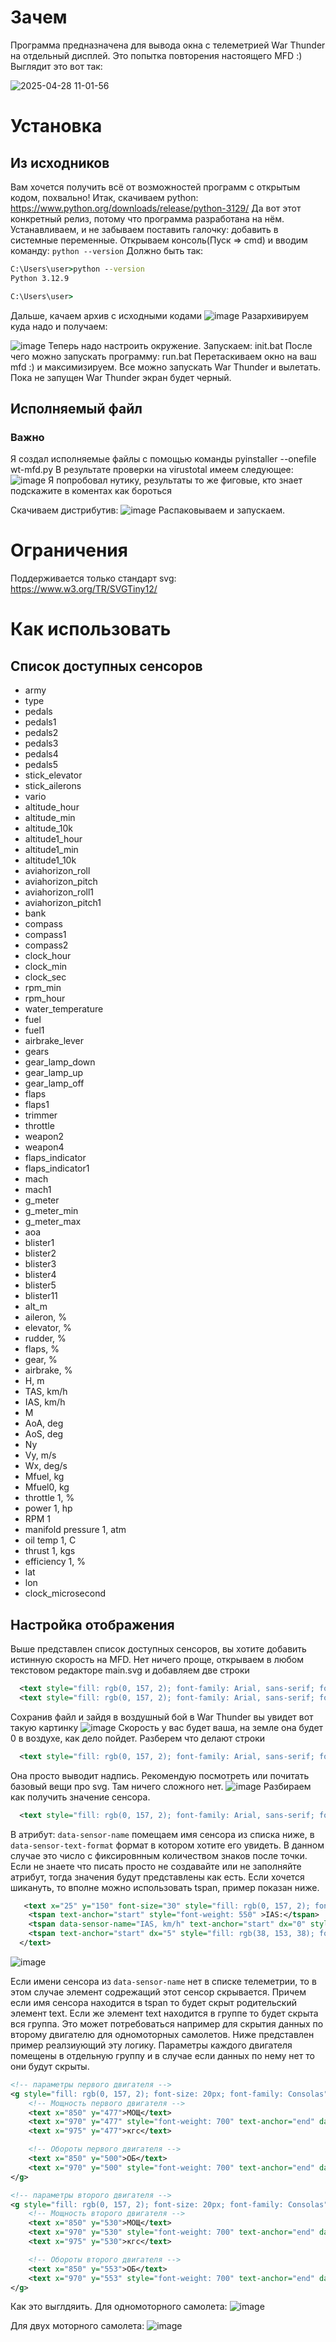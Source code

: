 # Зачем
Программа предназначена для вывода окна с телеметрией War Thunder на отдельный дисплей.
Это попытка повторения настоящего MFD :) 
Выглядит это вот так:

![2025-04-28 11-01-56](https://github.com/user-attachments/assets/5bfbca55-43fb-47d8-b3cd-46342c9ab05f)

# Установка 
## Из исходников
Вам хочется получить всё от возможностей программ с открытым кодом, похвально! Итак, скачиваем python: https://www.python.org/downloads/release/python-3129/
Да вот этот конкретный релиз, потому что программа разработана на нём. Устанавливаем, и не забываем поставить галочку: добавить в системные переменные.
Открываем консоль(Пуск => cmd) и вводим команду: ```python --version```
Должно быть так:
```cmd
C:\Users\user>python --version
Python 3.12.9

C:\Users\user>
```
Дальше, качаем архив с исходными кодами
![image](https://github.com/user-attachments/assets/9080454a-dd5e-429e-a79d-aaafa60ff2b9)
Разархивируем куда надо и получаем:

![image](https://github.com/user-attachments/assets/11d9736f-d964-448e-bced-d9cf2a5363ce)
Теперь надо настроить окружение. Запускаем: init.bat 
После чего можно запускать программу: run.bat
Перетаскиваем окно на ваш mfd :) и максимизируем.
Все можно запускать War Thunder и вылетать.
Пока не запущен War Thunder экран будет черный.

## Исполняемый файл
### Важно
Я создал исполняемые файлы с помощью команды pyinstaller --onefile wt-mfd.py 
В результате проверки на virustotal имеем следующее:
![image](https://github.com/user-attachments/assets/8f94aa7e-570d-4595-8278-12ad8cd3d2a0)
Я попробовал нутику, результаты то же фиговые, кто знает подскажите в коментах как бороться

Скачиваем дистрибутив: 
![image](https://github.com/user-attachments/assets/29123152-20f2-4a1d-bb40-a4ca98446870)
Распаковываем и запускаем.



# Ограничения
Поддерживается только стандарт svg: https://www.w3.org/TR/SVGTiny12/

# Как использовать
## Список доступных сенсоров
- army
- type
- pedals
- pedals1
- pedals2
- pedals3
- pedals4
- pedals5
- stick_elevator
- stick_ailerons
- vario
- altitude_hour
- altitude_min
- altitude_10k
- altitude1_hour
- altitude1_min
- altitude1_10k
- aviahorizon_roll
- aviahorizon_pitch
- aviahorizon_roll1
- aviahorizon_pitch1
- bank
- compass
- compass1
- compass2
- clock_hour
- clock_min
- clock_sec
- rpm_min
- rpm_hour
- water_temperature
- fuel
- fuel1
- airbrake_lever
- gears
- gear_lamp_down
- gear_lamp_up
- gear_lamp_off
- flaps
- flaps1
- trimmer
- throttle
- weapon2
- weapon4
- flaps_indicator
- flaps_indicator1
- mach
- mach1
- g_meter
- g_meter_min
- g_meter_max
- aoa
- blister1
- blister2
- blister3
- blister4
- blister5
- blister11
- alt_m
- aileron, %
- elevator, %
- rudder, %
- flaps, %
- gear, %
- airbrake, %
- H, m
- TAS, km/h
- IAS, km/h
- M
- AoA, deg
- AoS, deg
- Ny
- Vy, m/s
- Wx, deg/s
- Mfuel, kg
- Mfuel0, kg
- throttle 1, %
- power 1, hp
- RPM 1
- manifold pressure 1, atm
- oil temp 1, C
- thrust 1, kgs
- efficiency 1, %
- lat
- lon
- clock_microsecond

## Настройка отображения
Выше представлен список доступных сенсоров, вы хотите добавить истинную скорость на MFD.
Нет ничего проще, открываем в любом текстовом редакторе main.svg и добавляем две строки
```xml
  <text style="fill: rgb(0, 157, 2); font-family: Arial, sans-serif; font-size: 20px; font-weight: 700; white-space: pre;" x="25" y="178">TAS</text>
  <text style="fill: rgb(0, 157, 2); font-family: Arial, sans-serif; font-size: 20px; font-weight: 700; white-space: pre;" x="70" y="178" id="sens_stext09" data-sensor-name="TAS, km/h" data-sensor-text-format="1.2f">9.99</text>
```
Сохранив файл и зайдя в воздушный бой в War Thunder вы увидет вот такую картинку
![image](https://github.com/user-attachments/assets/ab2e1db3-1dbb-41bd-aebe-f9cb095fbd99)
Скорость у вас будет ваша, на земле она будет 0 в воздухе, как дело пойдет.
Разберем что делают строки
```xml
  <text style="fill: rgb(0, 157, 2); font-family: Arial, sans-serif; font-size: 20px; font-weight: 700; white-space: pre;" x="25" y="178">TAS</text>
```
Она просто выводит надпись. Рекомендую посмотреть или почитать базовый вещи про svg. Там ничего сложного нет.
![image](https://github.com/user-attachments/assets/bc3082dc-814d-4ee6-b2a6-8cb40711c037)
Разбираем как получить значение сенсора.
```xml
  <text style="fill: rgb(0, 157, 2); font-family: Arial, sans-serif; font-size: 20px; font-weight: 700; white-space: pre;" x="70" y="178" id="sens_stext09" data-sensor-name="TAS, km/h" data-sensor-text-format="1.2f">9.99</text>
```
В атрибут: ```data-sensor-name``` помещаем имя сенсора из списка ниже, в ```data-sensor-text-format``` формат в котором хотите его увидеть. В данном случае это число с фиксировнным количеством знаков после точки. 
Если не знаете что писать просто не создавайте или не заполняйте атрибут, тогда значения будут представлены как есть.
Если хочется шикануть, то вполне можно использовать tspan, пример показан ниже.
```xml
   <text x="25" y="150" font-size="30" style="fill: rgb(0, 157, 2); font-size: 20px; font-family: Arial">
    <tspan text-anchor="start" style="font-weight: 550" >IAS:</tspan>
    <tspan data-sensor-name="IAS, km/h" text-anchor="start" dx="0" style="font-weight: 700">1135.00</tspan>
    <tspan text-anchor="start" dx="5" style="fill: rgb(38, 153, 38); font-size: 19px">км/ч</tspan>
  </text>
```
![image](https://github.com/user-attachments/assets/f5d2d5b8-be3b-4bd2-876f-be3019dc07ce)

Если имени сенсора из ```data-sensor-name``` нет в списке телеметрии, то в этом случае элемент содрежащий этот сенсор скрывается. Причем если имя сенсора находится в tspan то будет скрыт родительский элемент text. Если же элемент text находится в группе то будет скрыта вся группа. Это может потребоваться например для скрытия данных по второму двигателю для одномоторных самолетов.
Ниже представлен пример реалзиующий эту логику. Параметры каждого двигателя помещены в отдельную группу и в случае если данных по нему нет то они будут скрыты.
```xml
<!-- параметры первого двигателя -->
<g style="fill: rgb(0, 157, 2); font-size: 20px; font-family: Consolas">
    <!-- Мощность первого двигателя -->
    <text x="850" y="477">МОЩ</text>
    <text x="970" y="477" style="font-weight: 700" text-anchor="end" data-sensor-name="thrust 1, kgs" data-sensor-text-format=".0f">9</text>
    <text x="975" y="477">кгс</text>

    <!-- Обороты первого двигателя -->
    <text x="850" y="500">ОБ</text>
    <text x="970" y="500" style="font-weight: 700" text-anchor="end" data-sensor-name="RPM 1" data-sensor-text-format=".0f">9</text>
</g>

<!-- параметры второго двигателя -->
<g style="fill: rgb(0, 157, 2); font-size: 20px; font-family: Consolas">
    <!-- Мощность второго двигателя -->
    <text x="850" y="530">МОЩ</text>
    <text x="970" y="530" style="font-weight: 700" text-anchor="end" data-sensor-name="thrust 2, kgs" data-sensor-text-format=".0f">9</text>
    <text x="975" y="530">кгс</text>

    <!-- Обороты второго двигателя -->
    <text x="850" y="553">ОБ</text>
    <text x="970" y="553" style="font-weight: 700" text-anchor="end" data-sensor-name="RPM 2" data-sensor-text-format=".0f">9</text>
</g>
```
Как это выглдяить.
Для одномоторного самолета:
![image](https://github.com/user-attachments/assets/450a6c0a-f181-42c6-a36c-0350033ee11a)

Для двух моторного самолета:
![image](https://github.com/user-attachments/assets/57e30d04-addb-4831-ab16-a83b6e896d95)




